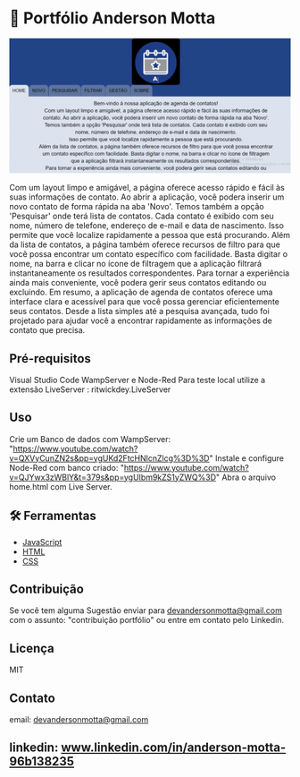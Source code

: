 # 👑 Portfólio Anderson Motta

![Se necessário atualize a página para carregamento do GIF](agenda.gif)


Com um layout limpo e amigável, a página oferece acesso rápido e fácil às suas informações de contato.
Ao abrir a aplicação, você podera inserir um novo contato de forma rápida na aba 'Novo'.
Temos também a opção 'Pesquisar' onde terá lista de contatos. Cada contato é exibido com seu nome, número de telefone, endereço de e-mail e data de nascimento. Isso permite que você localize rapidamente a pessoa que está
procurando.
Além da lista de contatos, a página também oferece recursos de filtro para que você possa encontrar um contato específico com facilidade. Basta digitar o nome, na barra e clicar no ícone de filtragem que a aplicação filtrará instantaneamente os resultados correspondentes.
Para tornar a experiência ainda mais conveniente, você podera gerir seus contatos editando ou excluindo.
Em resumo, a aplicação de agenda de contatos oferece uma interface clara e acessível para que você possa gerenciar eficientemente seus contatos. Desde a lista simples até a pesquisa avançada, tudo foi projetado para ajudar você a encontrar rapidamente as informações de contato que precisa.
           

## Pré-requisitos

Visual Studio Code
WampServer e Node-Red
Para teste local utilize a extensão LiveServer : ritwickdey.LiveServer


## Uso

Crie um Banco de dados com WampServer: "https://www.youtube.com/watch?v=QXVyCunZN2s&pp=ygUKd2FtcHNlcnZlcg%3D%3D"
Instale e configure Node-Red com banco criado: "https://www.youtube.com/watch?v=QJYwx3zWBlY&t=379s&pp=ygUIbm9kZS1yZWQ%3D"
Abra o arquivo home.html com Live Server.

## 🛠 Ferramentas

- [JavaScript](https://developer.mozilla.org/pt-BR/docs/Web/JavaScript)
- [HTML](https://developer.mozilla.org/pt-BR/docs/Web/HTML)
- [CSS](https://developer.mozilla.org/pt-BR/docs/Web/CSS)

## Contribuição

Se você tem alguma Sugestão enviar para devandersonmotta@gmail.com com o assunto: "contribuição portfólio" ou entre em contato pelo Linkedin.

## Licença

MIT

## Contato

email: devandersonmotta@gmail.com

linkedin: www.linkedin.com/in/anderson-motta-96b138235
---




